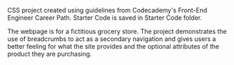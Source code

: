 CSS project created using guidelines from Codecademy's Front-End Engineer Career Path. Starter Code is saved in Starter Code folder.

The webpage is for a fictitious grocery store. The project demonstrates the use of breadcrumbs to act as a secondary navigation and gives users a better feeling for what the site provides and the optional attributes of the product they are purchasing.
